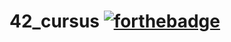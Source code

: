 # 42_cursus                                                                        [![forthebadge](https://forthebadge.com/images/badges/made-with-c.svg)](https://forthebadge.com)

